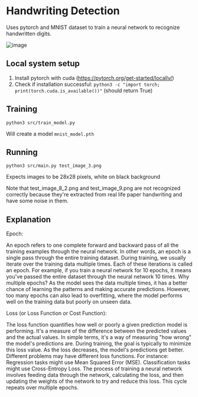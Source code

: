 # Handwriting Detection

Uses pytorch and MNIST dataset to train a neural network to recognize handwritten digits.

![image](https://github.com/LeoTheG/handwriting-detection/assets/6187214/0c80a21f-4cb9-44bb-9495-61a3622c300c)

## Local system setup

1. Install pytorch with cuda (https://pytorch.org/get-started/locally/)
2. Check if installation successful: `python3 -c "import torch; print(torch.cuda.is_available())"` (should return True)

## Training

`python3 src/train_model.py`

Will create a model `mnist_model.pth`

## Running

`python3 src/main.py test_image_3.png`

Expects images to be 28x28 pixels, white on black background

Note that test_image_8_2.png and test_image_9.png are not recognized correctly because they're extracted from real life paper handwriting and have some noise in them.

## Explanation

Epoch:

An epoch refers to one complete forward and backward pass of all the training examples through the neural network.
In other words, an epoch is a single pass through the entire training dataset.
During training, we usually iterate over the training data multiple times. Each of these iterations is called an epoch.
For example, if you train a neural network for 10 epochs, it means you've passed the entire dataset through the neural network 10 times.
Why multiple epochs? As the model sees the data multiple times, it has a better chance of learning the patterns and making accurate predictions. However, too many epochs can also lead to overfitting, where the model performs well on the training data but poorly on unseen data.

Loss (or Loss Function or Cost Function):

The loss function quantifies how well or poorly a given prediction model is performing. It's a measure of the difference between the predicted values and the actual values.
In simple terms, it's a way of measuring "how wrong" the model's predictions are.
During training, the goal is typically to minimize this loss value. As the loss decreases, the model's predictions get better.
Different problems may have different loss functions. For instance:
Regression tasks might use Mean Squared Error (MSE).
Classification tasks might use Cross-Entropy Loss.
The process of training a neural network involves feeding data through the network, calculating the loss, and then updating the weights of the network to try and reduce this loss. This cycle repeats over multiple epochs.
